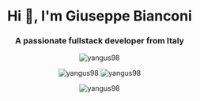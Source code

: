 <h1 align="center">Hi 👋, I'm Giuseppe Bianconi</h1>
<h3 align="center">A passionate fullstack developer from Italy</h3>
<p align="center"><img align="center" src="https://komarev.com/ghpvc/?username=yangus98&label=Profile%20views&color=0e75b6&style=flat" alt="yangus98" /></p>
<p align="center">
<img src="https://github-readme-stats.vercel.app/api?username=yangus98&show_icons=true&locale=en" alt="yangus98" />
<img src="https://github-readme-streak-stats.herokuapp.com/?user=yangus98&" alt="yangus98" />
</p>
<p align="center">
<img src="https://github-readme-stats.vercel.app/api/top-langs?username=yangus98&show_icons=true&locale=en&layout=compact" alt="yangus98" />
</p>
